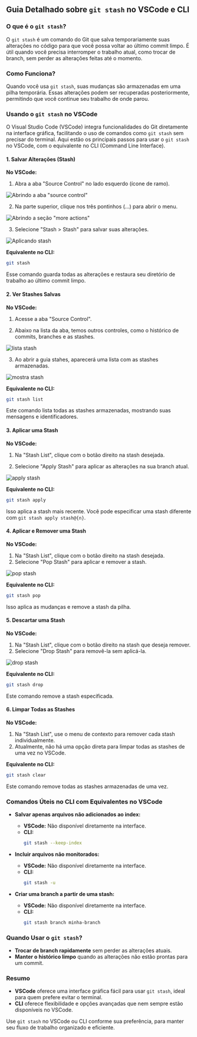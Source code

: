 ## Guia Detalhado sobre `git stash` no VSCode e CLI

### O que é o `git stash`?

O `git stash` é um comando do Git que salva temporariamente suas alterações no código para que você possa voltar ao último commit limpo. É útil quando você precisa interromper o trabalho atual, como trocar de branch, sem perder as alterações feitas até o momento.

### Como Funciona?

Quando você usa `git stash`, suas mudanças são armazenadas em uma pilha temporária. Essas alterações podem ser recuperadas posteriormente, permitindo que você continue seu trabalho de onde parou.

### Usando o `git stash` no VSCode

O Visual Studio Code (VSCode) integra funcionalidades do Git diretamente na interface gráfica, facilitando o uso de comandos como `git stash` sem precisar do terminal. Aqui estão os principais passos para usar o `git stash` no VSCode, com o equivalente no CLI (Command Line Interface).

#### 1. **Salvar Alterações (Stash)**

**No VSCode:**

1. Abra a aba "Source Control" no lado esquerdo (ícone de ramo).

![Abrindo a aba "source control"](./images/guia-git-cherry-pick/open-source-control.gif)

2. Na parte superior, clique nos três pontinhos (...) para abrir o menu.

![Abrindo a seção "more actions"](./images/guia-git-stash/more-actions.png)

3. Selecione "Stash > Stash" para salvar suas alterações.

![Aplicando stash](./images/guia-git-stash/stash-path.png)

**Equivalente no CLI:**

```bash
git stash
```

Esse comando guarda todas as alterações e restaura seu diretório de trabalho ao último commit limpo.

#### 2. **Ver Stashes Salvas**

**No VSCode:**

1. Acesse a aba "Source Control".

2. Abaixo na lista da aba, temos outros controles, como o histórico de commits, branches e as stashes.

![lista stash](./images/guia-git-stash/stash-list.png)

3. Ao abrir a guia stahes, aparecerá uma lista com as stashes armazenadas.

![mostra stash](./images/guia-git-stash/stash-show.png)

**Equivalente no CLI:**

```bash
git stash list
```

Este comando lista todas as stashes armazenadas, mostrando suas mensagens e identificadores.

#### 3. **Aplicar uma Stash**

**No VSCode:**

1. Na "Stash List", clique com o botão direito na stash desejada.

2. Selecione "Apply Stash" para aplicar as alterações na sua branch atual.

![apply stash](./images/guia-git-stash/stash-apply.png)

**Equivalente no CLI:**

```bash
git stash apply
```

Isso aplica a stash mais recente. Você pode especificar uma stash diferente com `git stash apply stash@{n}`.

#### 4. **Aplicar e Remover uma Stash**

**No VSCode:**

1. Na "Stash List", clique com o botão direito na stash desejada.
2. Selecione "Pop Stash" para aplicar e remover a stash.

![pop stash](./images/guia-git-stash/pop-stash.png)

**Equivalente no CLI:**

```bash
git stash pop
```

Isso aplica as mudanças e remove a stash da pilha.

#### 5. **Descartar uma Stash**

**No VSCode:**

1. Na "Stash List", clique com o botão direito na stash que deseja remover.
2. Selecione "Drop Stash" para removê-la sem aplicá-la.

![drop stash](./images/guia-git-stash/stash-drop.png)

**Equivalente no CLI:**

```bash
git stash drop
```

Este comando remove a stash especificada.

#### 6. **Limpar Todas as Stashes**

**No VSCode:**

1. Na "Stash List", use o menu de contexto para remover cada stash individualmente.
2. Atualmente, não há uma opção direta para limpar todas as stashes de uma vez no VSCode.

**Equivalente no CLI:**

```bash
git stash clear
```

Este comando remove todas as stashes armazenadas de uma vez.

### Comandos Úteis no CLI com Equivalentes no VSCode

- **Salvar apenas arquivos não adicionados ao index:**

  - **VSCode:** Não disponível diretamente na interface.
  - **CLI:**
    ```bash
    git stash --keep-index
    ```

- **Incluir arquivos não monitorados:**

  - **VSCode:** Não disponível diretamente na interface.
  - **CLI:**
    ```bash
    git stash -u
    ```

- **Criar uma branch a partir de uma stash:**

  - **VSCode:** Não disponível diretamente na interface.
  - **CLI:**
    ```bash
    git stash branch minha-branch
    ```

### Quando Usar o `git stash`?

- **Trocar de branch rapidamente** sem perder as alterações atuais.
- **Manter o histórico limpo** quando as alterações não estão prontas para um commit.

### Resumo

- **VSCode** oferece uma interface gráfica fácil para usar `git stash`, ideal para quem prefere evitar o terminal.
- **CLI** oferece flexibilidade e opções avançadas que nem sempre estão disponíveis no VSCode.

Use `git stash` no VSCode ou CLI conforme sua preferência, para manter seu fluxo de trabalho organizado e eficiente.